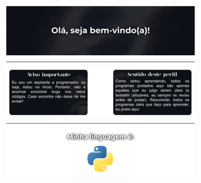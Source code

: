<div align="center">
    <img src="https://raw.githubusercontent.com/Is4cz/Is4cz/main/gif1.gif">
</div>

---

<div align="center">
    <img src="https://raw.githubusercontent.com/Is4cz/Is4cz/main/img2.png">
</div>

---

<div align="center">
    <img src="https://raw.githubusercontent.com/Is4cz/Is4cz/main/img3.png">
</div>

